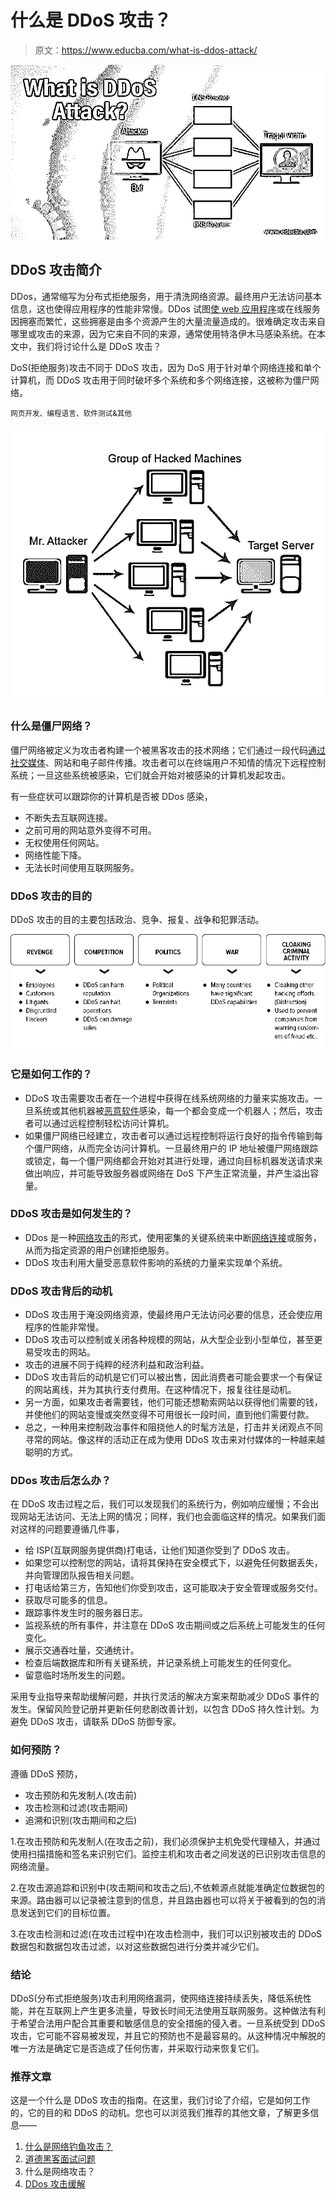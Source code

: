 # 什么是 DDoS 攻击？

> 原文：<https://www.educba.com/what-is-ddos-attack/>

![What is DDoS Attack?](img/64c123ad00b4ad563a533953e6843af4.png)



## DDoS 攻击简介

DDos，通常缩写为分布式拒绝服务，用于清洗网络资源。最终用户无法访问基本信息，这也使得应用程序的性能非常慢。DDos 试图[使 web 应用程序](https://www.educba.com/what-is-web-application/)或在线服务因拥塞而繁忙，这些拥塞是由多个资源产生的大量流量造成的。很难确定攻击来自哪里或攻击的来源，因为它来自不同的来源，通常使用特洛伊木马感染系统。在本文中，我们将讨论什么是 DDoS 攻击？

DoS(拒绝服务)攻击不同于 DDoS 攻击，因为 DoS 用于针对单个网络连接和单个计算机，而 DDoS 攻击用于同时破坏多个系统和多个网络连接，这被称为僵尸网络。

<small>网页开发、编程语言、软件测试&其他</small>

![what is Ddos Attack](img/13ffb56108f68893be0af7f605b99d13.png)



### 什么是僵尸网络？

僵尸网络被定义为攻击者构建一个被黑客攻击的技术网络；它们通过一段代码[通过社交媒体](https://www.educba.com/career-in-social-media/)、网站和电子邮件传播。攻击者可以在终端用户不知情的情况下远程控制系统；一旦这些系统被感染，它们就会开始对被感染的计算机发起攻击。

有一些症状可以跟踪你的计算机是否被 DDos 感染，

*   不断失去互联网连接。
*   之前可用的网站意外变得不可用。
*   无权使用任何网站。
*   网络性能下降。
*   无法长时间使用互联网服务。

### DDoS 攻击的目的

DDoS 攻击的目的主要包括政治、竞争、报复、战争和犯罪活动。

![DDoS Attack 2](img/79e6c7e0bcd5986eb9a85c4fa6fe9a5d.png)



### 它是如何工作的？

*   DDoS 攻击需要攻击者在一个进程中获得在线系统网络的力量来实施攻击。一旦系统或其他机器被[恶意软件](https://www.educba.com/what-is-malware/)感染，每一个都会变成一个机器人；然后，攻击者可以通过远程控制轻松访问计算机。
*   如果僵尸网络已经建立，攻击者可以通过远程控制将运行良好的指令传输到每个僵尸网络，从而完全访问计算机。一旦最终用户的 IP 地址被僵尸网络跟踪或锁定，每一个僵尸网络都会开始对其进行处理，通过向目标机器发送请求来做出响应，并可能导致服务器或网络在 DoS 下产生正常流量，并产生溢出容量。

### DDoS 攻击是如何发生的？

*   DDos 是一种[网络攻击](https://www.educba.com/types-of-cyber-attack/)的形式，使用密集的关键系统来中断[网络连接](https://www.educba.com/network-security-interview-questions/)或服务，从而为指定资源的用户创建拒绝服务。
*   DDoS 攻击利用大量受恶意软件影响的系统的力量来实现单个系统。

### DDoS 攻击背后的动机

*   DDoS 攻击用于淹没网络资源，使最终用户无法访问必要的信息，还会使应用程序的性能非常慢。
*   DDoS 攻击可以控制或关闭各种规模的网站，从大型企业到小型单位，甚至更易受攻击的网站。
*   攻击的进展不同于纯粹的经济利益和政治利益。
*   DDoS 攻击背后的动机是它们可以被出售，因此消费者可能会要求一个有保证的网站离线，并为其执行支付费用。在这种情况下，报复往往是动机。
*   另一方面，如果攻击者需要钱，他们可能还想勒索网站以获得他们需要的钱，并使他们的网站变慢或突然变得不可用很长一段时间，直到他们需要付款。
*   总之，一种用来控制政治事件和阻挠他人的时髦方法是，打击并关闭观点不同寻常的网站。像这样的活动正在成为使用 DDoS 攻击来对付媒体的一种越来越聪明的方式。

### DDos 攻击后怎么办？

在 DDoS 攻击过程之后，我们可以发现我们的系统行为，例如响应缓慢；不会出现网站无法访问、无法上网的情况；同样，我们也会面临这样的情况。如果我们面对这样的问题要遵循几件事，

*   给 ISP(互联网服务提供商)打电话，让他们知道你受到了 DDoS 攻击。
*   如果您可以控制您的网站，请将其保持在安全模式下，以避免任何数据丢失，并向管理团队报告相关问题。
*   打电话给第三方，告知他们你受到攻击，这可能取决于安全管理或服务交付。
*   获取尽可能多的信息。
*   跟踪事件发生时的服务器日志。
*   监视系统的所有事件，并注意在 DDoS 攻击期间或之后系统上可能发生的任何变化。
*   展示交通吞吐量，交通统计。
*   检查后端数据库和所有关键系统，并记录系统上可能发生的任何变化。
*   留意临时场所发生的问题。

采用专业指导来帮助缓解问题，并执行灵活的解决方案来帮助减少 DDoS 事件的发生。保留风险登记册并更新任何悲剧改善计划，以包含 DDoS 持久性计划。为避免 DDoS 攻击，请联系 DDoS 防御专家。

### 如何预防？

遵循 DDoS 预防，

*   攻击预防和先发制人(攻击前)
*   攻击检测和过滤(攻击期间)
*   追溯和识别(攻击期间和之后)

1.在攻击预防和先发制人(在攻击之前)，我们必须保护主机免受代理植入，并通过使用扫描措施和签名来识别它们。监控主机和攻击者之间发送的已识别攻击信息的网络流量。

2.在攻击源追踪和识别中(攻击期间和攻击之后),不依赖源点就能准确定位数据包的来源。路由器可以记录被注意到的信息，并且路由器也可以将关于被看到的包的消息发送到它们的目标位置。

3.在攻击检测和过滤(在攻击过程中)在攻击检测中，我们可以识别被攻击的 DDoS 数据包和数据包攻击过滤，以对这些数据包进行分类并减少它们。

### 结论

DDoS(分布式拒绝服务)攻击利用网络漏洞，使网络连接持续丢失，降低系统性能，并在互联网上产生更多流量，导致长时间无法使用互联网服务。这种做法有利于希望合法用户配合其重要和敏感信息的安全措施的侵入者。一旦系统受到 DDoS 攻击，它可能不容易被发现，并且它的预防也不是最容易的。从这种情况中解脱的唯一方法是确定它是否造成了任何伤害，并采取行动来恢复它们。

### 推荐文章

这是一个什么是 DDoS 攻击的指南。在这里，我们讨论了介绍，它是如何工作的，它的目的和 DDoS 的动机。您也可以浏览我们推荐的其他文章，了解更多信息——

1.  [什么是网络钓鱼攻击？](https://www.educba.com/what-is-a-phishing-attack/)
2.  [道德黑客面试问题](https://www.educba.com/ethical-hacking-interview-questions/)
3.  什么是网络攻击？
4.  [DDos 攻击缓解](https://www.educba.com/ddos-attack-mitigation/)





